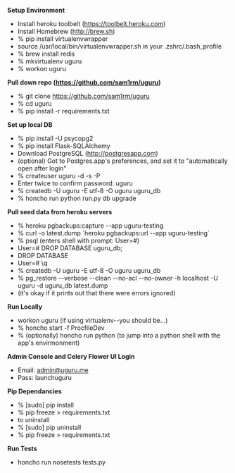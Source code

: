 **Setup Environment**
 
- Install heroku toolbelt (https://toolbelt.heroku.com)
- Install Homebrew (http://brew.sh)
- % pip install virtualenvwrapper
- source /usr/local/bin/virtualenvwrapper.sh in your .zshrc/.bash_profile
- % brew install redis
- % mkvirtualenv uguru
- % workon uguru

**Pull down repo (https://github.com/sam1rm/uguru)**

- % git clone https://github.com/sam1rm/uguru
- % cd uguru
- % pip install -r requirements.txt 

**Set up local DB**

- % pip install -U psycopg2
- % pip install Flask-SQLAlchemy
- Download PostgreSQL (http://postgresapp.com)
- (optional) Got to Postgres.app's preferences, and set it to "automatically open after login"
- % createuser uguru -d -s -P
- Enter twice to confirm password: uguru
- % createdb -U uguru -E utf-8 -O uguru uguru_db
- % honcho run python run.py db upgrade

**Pull seed data from heroku servers**

- % heroku pgbackups:capture \-\-app uguru-testing
- % curl -o latest.dump \`heroku pgbackups:url \-\-app uguru-testing\`
- % psql (enters shell with prompt: User=#)
- User=# DROP DATABASE uguru_db;
- DROP DATABASE
- User=# \q 
- % createdb -U uguru -E utf-8 -O uguru uguru_db
- % pg_restore --verbose --clean --no-acl --no-owner -h localhost -U uguru -d uguru_db latest.dump
- (it's okay if it prints out that there were errors ignored)

**Run Locally**

- workon uguru (if using virtualenv--you should be...)
- % honcho start -f ProcfileDev
- % (optionally) honcho run python (to jump into a python shell with the app's envirmonment)

**Admin Console and Celery Flower UI Login**

- Email: admin@uguru.me
- Pass: launchuguru

**Pip Dependancies**

- % [sudo] pip install <dependancy>
- % pip freeze > requirements.txt
- to uninstall
- % [sudo] pip uninstall <dependancy>
- % pip freeze > requirements.txt

**Run Tests**

- honcho run nosetests tests.py 

